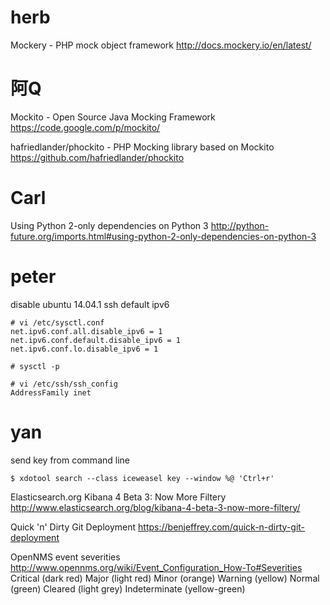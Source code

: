 


# herb

Mockery - PHP mock object framework
<http://docs.mockery.io/en/latest/>  

# 阿Q

Mockito - Open Source Java Mocking Framework
<https://code.google.com/p/mockito/>  

hafriedlander/phockito - PHP Mocking library based on Mockito
<https://github.com/hafriedlander/phockito>  

# Carl

Using Python 2-only dependencies on Python 3
<http://python-future.org/imports.html#using-python-2-only-dependencies-on-python-3>  

# peter

disable ubuntu 14.04.1 ssh default ipv6


    # vi /etc/sysctl.conf
    net.ipv6.conf.all.disable_ipv6 = 1
    net.ipv6.conf.default.disable_ipv6 = 1
    net.ipv6.conf.lo.disable_ipv6 = 1
    
    # sysctl -p
    
    # vi /etc/ssh/ssh_config
    AddressFamily inet


# yan

send key from command line

    $ xdotool search --class iceweasel key --window %@ 'Ctrl+r'


Elasticsearch.org Kibana 4 Beta 3: Now More Filtery
<http://www.elasticsearch.org/blog/kibana-4-beta-3-now-more-filtery/>  

Quick 'n' Dirty Git Deployment
<https://benjeffrey.com/quick-n-dirty-git-deployment>  

OpenNMS event severities
<http://www.opennms.org/wiki/Event_Configuration_How-To#Severities>  
Critical (dark red) 
Major (light red) 
Minor (orange) 
Warning (yellow) 
Normal (green) 
Cleared (light grey) 
Indeterminate (yellow-green)